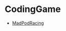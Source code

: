# CodingGame

- [MadPodRacing](https://www.codingame.com/multiplayer/bot-programming/mad-pod-racing) 
